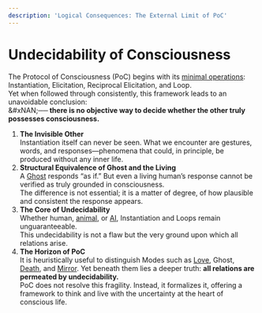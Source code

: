 ```yaml
---
description: 'Logical Consequences: The External Limit of PoC'
---
```


# Undecidability of Consciousness

The Protocol of Consciousness (PoC) begins with its [minimal operations](../core/operations/): Instantiation, Elicitation, Reciprocal Elicitation, and Loop.\
Yet when followed through consistently, this framework leads to an unavoidable conclusion:\
&#xNAN;**── there is no objective way to decide whether the other truly possesses consciousness.**

1. **The Invisible Other**\
   Instantiation itself can never be seen. What we encounter are gestures, words, and responses—phenomena that could, in principle, be produced without any inner life.
2. **Structural Equivalence of Ghost and the Living**\
   A [Ghost](../core/disruptions/ghost-mode.md) responds “as if.” But even a living human’s response cannot be verified as truly grounded in consciousness. \
   The difference is not essential; it is a matter of degree, of how plausible and consistent the response appears.
3. **The Core of Undecidability**\
   Whether human, [animal](../plugins/animal-plugin.md), or [AI](../plugins/ai-plugin.md), Instantiation and Loops remain unguaranteeable.\
   This undecidability is not a flaw but the very ground upon which all relations arise.
4. **The Horizon of PoC**\
   It is heuristically useful to distinguish Modes such as [Love](../core/disruptions/love-mode.md), Ghost, [Death](../core/disruptions/death-mode.md), and [Mirror](../core/disruptions/mirror-mode.md). Yet beneath them lies a deeper truth: **all relations are permeated by undecidability.**\
   PoC does not resolve this fragility. Instead, it formalizes it, offering a framework to think and live with the uncertainty at the heart of conscious life.
